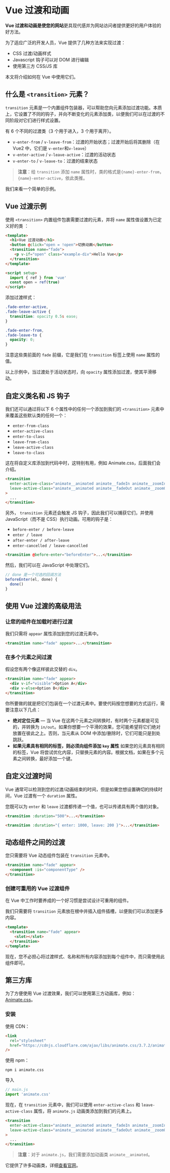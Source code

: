 # Vue 过渡和动画

**Vue 过渡和动画是使您的网站**更具现代感并为网站访问者提供更好的用户体验的好方法。

为了适应广泛的开发人员，Vue 提供了几种方法来实现过渡：

- CSS 过渡/动画样式
- Javascript 钩子可以对 DOM 进行编辑
- 使用第三方 CSS/JS 库

本文将介绍如何在 Vue 中使用它们。

## 什么是 `<transition>` 元素？

`transition` 元素是一个内置组件包装器，可以帮助您向元素添加过渡功能。本质上，它设置了不同的钩子，并向不断变化的元素添加类，以便我们可以在过渡的不同阶段对它们进行样式设置。

有 6 个不同的过渡类（3 个用于进入，3 个用于离开）。

- `v-enter-from` / `v-leave-from`：过渡的开始状态；过渡开始后将其删除（在 Vue2 中，它们是 `v-enter`和`v-leave`）
- `v-enter-active` / `v-leave-active`：过渡的活动状态
- `v-enter-to` / `v-leave-to`：过渡的结束状态

> **注意**：给 `transition` 添加 `name` 属性时，类的格式是`{name}-enter-from`，`{name}-enter-active`，依此类推。

我们来看一个简单的示例。

## Vue 过渡示例

使用 `<transition>` 内置组件包裹需要过渡的元素，并将 `name` 属性值设置为已定义好的类 ：

```html
<template>
  <h1>Vue 过渡动画</h1>
  <button @click="open = !open">切换动画</button>
  <transition name="fade">
    <p v-if="open" class="example-div">Hello Vue</p>
  </transition>
</template>

<script setup>
  import { ref } from 'vue'
  const open = ref(true)
</script>
```

添加过渡样式：

```css
.fade-enter-active,
.fade-leave-active {
  transition: opacity 0.5s ease;
}

.fade-enter-from,
.fade-leave-to {
  opacity: 0;
}
```

注意这些类前面的 `fade` 前缀，它是我们在 `transition` 标签上使用 `name` 属性的值。

以上示例中，当过渡处于活动状态时，向 `opacity` 属性添加过渡，使其平滑移动。

## 自定义类名和 JS 钩子

我们还可以通过将以下 6 个属性中的任何一个添加到我们的 `<transition>` 元素中来覆盖这些默认类的任何一个：

- `enter-from-class`
- `enter-active-class`
- `enter-to-class`
- `leave-from-class`
- `leave-active-class`
- `leave-to-class`

这在将自定义库添加到代码中时，这特别有用，例如 Animate.css，后面我们会介绍。

```html
<transition
  enter-active-class="animate__animated animate__fadeIn animate__zoomIn"
  leave-active-class="animate__animated animate__fadeOut animate__zoomOut"
>
  ...
</transition>
```

另外， `transition` 元素还会触发 JS 钩子，因此我们可以捕获它们，并使用 JavaScript（而不是 CSS）执行动画。可用的钩子是：

- `before-enter / before-leave`
- `enter / leave`
- `after-enter / after-leave`
- `enter-cancelled / leave-cancelled`

```html
<transition @before-enter="beforeEnter">...</transition>
```

然后，我们可以在 JavaScript 中处理它们。

```js
// done 是一个可选的回调方法
beforeEnter(el, done) {
  done()
}
```

## 使用 Vue 过渡的高级用法

### 让您的组件在加载时进行过渡

我们只需将 `appear` 属性添加到您的过渡元素中。

```html
<transition name="fade" appear>...</transition>
```

### 在多个元素之间过渡

假设您有两个像这样彼此交替的 `div`。

```html
<transition name="fade" appear>
  <div v-if="visible">Option A</div>
  <div v-else>Option B</div>
</transition>
```

你所要做的就是把它们包装在一个过渡元素中。要使代码按您想要的方式运行，需要注意以下几点：

- **绝对定位元素** — 当 Vue 在这两个元素之间转换时，有时两个元素都是可见的，并转换为 `in/out`。如果你想要一个平滑的效果，您可能希望将它们绝对放置在彼此之上。否则，当元素从 DOM 中添加/删除时，它们可能只是到处跳跃。
- **如果元素具有相同的标签，则必须向组件添加 `key` 属性** 如果您的元素具有相同的标签，Vue 将尝试优化内容，只替换元素的内容。根据文档，如果在多个元素之间转换，最好添加一个键。

## 自定义过渡时间

Vue 通常可以检测到您的过渡/动画结束的时间，但是如果您想设置确切的持续时间，Vue 过渡有一个 `duration` 属性。

您既可以为 `enter` 和 `leave` 过渡都传递一个值，也可以传递具有两个值的对象。

```html
<transition :duration="500">...</transition>

<transition :duration="{ enter: 1000, leave: 200 }">...</transition>
```

## 动态组件之间的过渡

您只需要将 Vue 动态组件包装在 `transition` 元素中。

```html
<transition name="fade" appear>
  <component :is="componentType" />
</transition>
```

### 创建可重用的 Vue 过渡组件

在 Vue 中工作时要养成的一个好习惯是尝试设计可重用的组件。

我们只需要将 `transition` 元素放在根中并插入组件插槽，以便我们可以添加更多内容。

```html
<template>
  <transition name="fade" appear>
    <slot></slot>
  </transition>
</template>
```

现在，您不必担心将过渡样式、名称和所有内容添加到每个组件中，而只需使用此组件即可。

## 第三方库

为了方便使用 Vue 过渡效果，我们可以使用第三方动画库，例如：[Animate.css](https://animate.style/)。

### 安装

使用 CDN：

```html
<link
  rel="stylesheet"
  href="https://cdnjs.cloudflare.com/ajax/libs/animate.css/3.7.2/animate.min.css"
/>
```

使用 npm：

```npm
npm i animate.css
```

导入

```js
// main.js
import 'animate.css'
```

现在，在 `transition` 元素中，我们可以使用 `enter-active-class` 和 `leave-active-class` 属性，将 `animate.js` 动画类添加到我们的元素上。

```html
<transition
  enter-active-class="animate__animated animate__fadeIn animate__zoomIn"
  leave-active-class="animate__animated animate__fadeOut animate__zoomOut"
>
  ...
</transition>
```

> **注意**：对于 `animate.js`，我们需要添加动画类 `animate__animated`。

它提供了许多动画类，详细[查看官网](https://animate.style/)。
